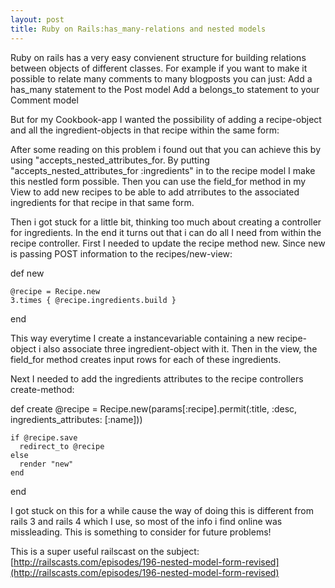```yaml
---
layout: post
title: Ruby on Rails:has_many-relations and nested models
---
```


Ruby on rails has a very easy convienent structure for building relations between objects of different classes. For example if you want to make it possible to relate many comments to many blogposts you can just:
Add a has_many statement to the Post model
Add a belongs_to statement to your Comment model

But for my Cookbook-app I wanted the possibility of adding a recipe-object and all the ingredient-objects in that recipe within the same form:

After some reading on this problem i found out that you can achieve this by using "accepts_nested_attributes_for. By putting "accepts_nested_attributes_for :ingredients" in to the recipe model I make this nestled form possible. Then you can use the field_for method in my View to add new recipes to be able to add atrributes to the associated ingredients for that recipe in that same form.

 Then i got stuck for a little bit, thinking too much about creating a controller for ingredients. In the end it turns out that i can do all I need from within the recipe controller. First I needed to update the recipe method new. Since new is passing POST information to the recipes/new-view:
 

def new

    @recipe = Recipe.new
    3.times { @recipe.ingredients.build }
    
end


This way everytime I create a instancevariable containing a new recipe-object i also associate three ingredient-object with it. Then in the view, the field_for method creates input rows for each of these ingredients.

Next I needed to add the ingredients attributes to the recipe controllers create-method:

  def create
    @recipe = Recipe.new(params[:recipe].permit(:title, :desc, ingredients_attributes: [:name]))

    if @recipe.save
      redirect_to @recipe
    else
      render "new"
    end
  end

I got stuck on this for a while cause the way of doing this is different from rails 3 and rails  4 which I use, so most of the info i find online was missleading. This is something to consider for future problems!

This is a super useful railscast on the subject:
[http://railscasts.com/episodes/196-nested-model-form-revised](http://railscasts.com/episodes/196-nested-model-form-revised)
 


